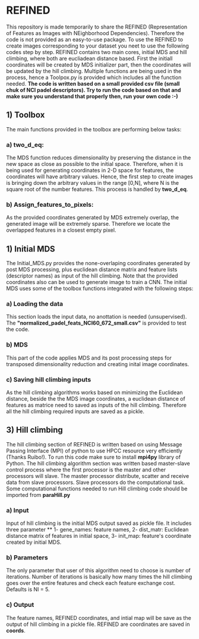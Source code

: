# REFINED
This repository is made temporarily to share the REFINED (Representation of Features as Images with NEighborhood Dependencies). Therefore the code is not provided as an easy-to-use package. To use the REFINED to create images corresponding to your dataset you neet to use the following codes step by step. REFINED contains two main cores, initial MDS and hill climbing, where both are eucliadean distance based. First the initiall coordinates will be created by MDS initializer part, then the coordinates will be updated by the hill climbing. Multiple functions are being used in the process, hence a Toolpox.py is provided which includes all the function needed. 
**The code is written based on a small provided csv file (small chuk of NCI padel descriptors). Try to run the code based on that and make sure you understand that properly then, run your own code :-)**
## 1) Toolbox
The main functions provided in the toolbox are performing below tasks:
### a) two_d_eq:
The MDS function reduces dimensionality by preserving the distance in the new space as close as possible to the initial space. Therefore, when it is being used for generating coordinates in 2-D space for features, the coordinates will have arbitrary values. Hence, the first step to create images is bringing down the arbitrary values in the range [0,N], where N is the square root of the number features. This process is handled by **two_d_eq**.
### b) Assign_features_to_pixels:
As the provided coordinates generated by MDS extremely overlap, the generated image will be extremely sparse. Therefore we locate the overlapped features in a closest empty pixel.

## 1) Initial MDS
The Initial_MDS.py provides the none-overlaping coordinates generated by post MDS processing, plus euclidean distance matrix and feature lists (descriptor names) as input of the hill climbing. Note that the provided coordinates also can be used to generate image to train a CNN. The initial MDS uses some of the toolbox functions integrated with the following steps:

### a) Loading the data
This section loads the input data, no anottation is needed (unsupervised). The **"normalized_padel_feats_NCI60_672_small.csv"** is provided to test the code.

### b) MDS
This part of the code applies MDS and its post processing steps for transposed dimensionality reduction and creating inital image coordinates.

### c) Saving hill climbing inputs
As the hill climbing algorithms works based on minimizing the Euclidean distance, beside the the MDS image coordinates, a euclidean distance of features as matrice need to saved as inputs of the hill climbing. Therefore all the hill climbing required inputs are saved as a pickle.

## 3) Hill climbing
The hill climbing section of REFINED is written based on using Message Passing Interface (MPI) of python to use HPCC resource very efficiently (Thanks Ruibo!). To run this code make sure to install **mpi4py** library of Python. The hill climbing algorithm section was written based master-slave control process where the first processor is the master and other processors will slave. The master processor distribute, scatter and receive data from slave processors. Slave processors do the computational task. Some computational functions needed to run Hill climbing code should be imported from **paraHill.py**

### a) Input
Input of hill climbing is the initial MDS output saved as pickle file. It includes three parameter ** 1- gene_names: feature names, 2- dist_matr: Euclidean distance matrix of features in initial space, 3- init_map: feature's coordinate created by initial MDS.

### b) Parameters
The only parameter that user of this algorithm need to choose is number of iterations. Number of iterations is basically how many times the hill climbing goes over the entire features and check each feature exchange cost. Defaults is NI = 5.

### c) Output
The feature names, REFINED coordinates, and intial map will be save as the output of hill climbing in a pickle file. REFINED are coordinates are saved in **coords**.

